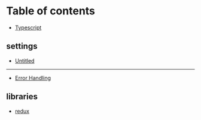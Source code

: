 # Table of contents

* [Typescript](README.md)

## settings

* [Untitled](settings/untitled.md)

---

* [Error Handling](error-handling.md)

## libraries

* [redux](libraries/redux.md)

